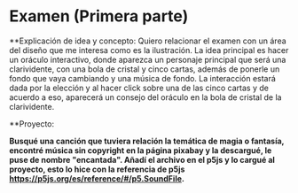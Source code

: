 # Examen (Primera parte)
**Explicación de idea y concepto: Quiero relacionar el examen con un área del diseño que me interesa como es la ilustración. La idea principal es hacer un oráculo interactivo, donde aparezca un personaje principal que será una clarividente, con una bola de cristal y cinco cartas, además de ponerle un fondo que vaya cambiando y una música de fondo. La interacción estará dada por la elección y al hacer click sobre una de las cinco cartas y de acuerdo a eso, aparecerá un consejo del oráculo en la bola de cristal de la clarividente.

**Proyecto:

**Busqué una canción que tuviera relación la temática de magia o fantasía, encontré música sin copyright en la página pixabay y la descargué, le puse de nombre "encantada". Añadí el archivo en el p5js y lo cargué al proyecto, esto lo hice con la referencia de p5js https://p5js.org/es/reference/#/p5.SoundFile.** 
